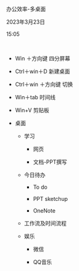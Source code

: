 办公效率-多桌面

2023年3月23日

15:05

 

-   Win ＋方向键 四分屏幕

-   Ctrl＋win＋D 新建桌面

-   Ctrl＋win ＋方向键 切换

-   Win＋tab 时间线

-   Win+V 剪贴板

-   桌面

    -   学习

        -   网页

        -   文档-PPT撰写

    -   今日待办

        -   To do

        -   PPT sketchup

        -   OneNote

    -   工作流及时间流程

    -   娱乐

        -   微信

        -   QQ音乐        

